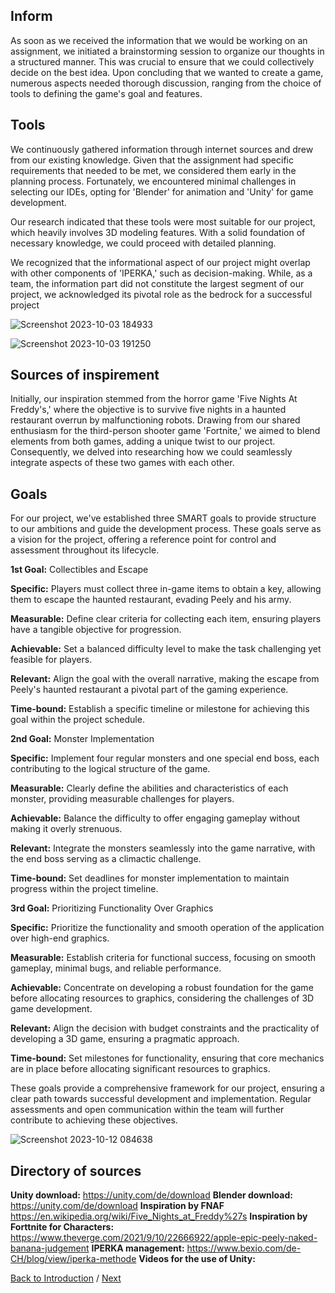 ## Inform

As soon as we received the information that we would be working on an assignment, we initiated a brainstorming session to organize our thoughts in a structured manner. This was crucial to ensure that we could collectively decide on the best idea. Upon concluding that we wanted to create a game, numerous aspects needed thorough discussion, ranging from the choice of tools to defining the game's goal and features.


## Tools
We continuously gathered information through internet sources and drew from our existing knowledge. Given that the assignment had specific requirements that needed to be met, we considered them early in the planning process. Fortunately, we encountered minimal challenges in selecting our IDEs, opting for 'Blender' for animation and 'Unity' for game development.

Our research indicated that these tools were most suitable for our project, which heavily involves 3D modeling features. With a solid foundation of necessary knowledge, we could proceed with detailed planning.

We recognized that the informational aspect of our project might overlap with other components of 'IPERKA,' such as decision-making. While, as a team, the information part did not constitute the largest segment of our project, we acknowledged its pivotal role as the bedrock for a successful project

![Screenshot 2023-10-03 184933](https://github.com/Maximilian-Noethe/m413_ap23a_FNAP/assets/142780256/811cdb4a-1dc2-4751-b765-c69a79943262)


![Screenshot 2023-10-03 191250](https://github.com/Maximilian-Noethe/m413_ap23a_FNAP/assets/142780256/a3296b53-0906-4ca2-b2ab-ad6c523fbb56)
## Sources of inspirement

Initially, our inspiration stemmed from the horror game 'Five Nights At Freddy's,' where the objective is to survive five nights in a haunted restaurant overrun by malfunctioning robots. Drawing from our shared enthusiasm for the third-person shooter game 'Fortnite,' we aimed to blend elements from both games, adding a unique twist to our project. Consequently, we delved into researching how we could seamlessly integrate aspects of these two games with each other.

## Goals
For our project, we've established three SMART goals to provide structure to our ambitions and guide the development process. These goals serve as a vision for the project, offering a reference point for control and assessment throughout its lifecycle.


**1st Goal:** Collectibles and Escape

**Specific:** Players must collect three in-game items to obtain a key, allowing them to escape the haunted restaurant, evading Peely and his army.

**Measurable:** Define clear criteria for collecting each item, ensuring players have a tangible objective for progression.

**Achievable:** Set a balanced difficulty level to make the task challenging yet feasible for players.

**Relevant:** Align the goal with the overall narrative, making the escape from Peely's haunted restaurant a pivotal part of the gaming experience.

**Time-bound:** Establish a specific timeline or milestone for achieving this goal within the project schedule.  


**2nd Goal:** Monster Implementation

**Specific:** Implement four regular monsters and one special end boss, each contributing to the logical structure of the game.

**Measurable:** Clearly define the abilities and characteristics of each monster, providing measurable challenges for players.

**Achievable:** Balance the difficulty to offer engaging gameplay without making it overly strenuous.

**Relevant:** Integrate the monsters seamlessly into the game narrative, with the end boss serving as a climactic challenge.

**Time-bound:** Set deadlines for monster implementation to maintain progress within the project timeline.  


**3rd Goal:** Prioritizing Functionality Over Graphics

**Specific:** Prioritize the functionality and smooth operation of the application over high-end graphics.

**Measurable:** Establish criteria for functional success, focusing on smooth gameplay, minimal bugs, and reliable performance.

**Achievable:** Concentrate on developing a robust foundation for the game before allocating resources to graphics, considering the challenges of 3D game development.

**Relevant:** Align the decision with budget constraints and the practicality of developing a 3D game, ensuring a pragmatic approach.

**Time-bound:** Set milestones for functionality, ensuring that core mechanics are in place before allocating significant resources to graphics.


These goals provide a comprehensive framework for our project, ensuring a clear path towards successful development and implementation. Regular assessments and open communication within the team will further contribute to achieving these objectives.


![Screenshot 2023-10-12 084638](https://github.com/Maximilian-Noethe/m413_ap23a_FNAP/assets/142780256/58d4911e-e9a0-426d-bc6c-62f1a5d9d699)

## Directory of sources

**Unity download:** https://unity.com/de/download
**Blender download:** https://unity.com/de/download
**Inspiration by FNAF** https://en.wikipedia.org/wiki/Five_Nights_at_Freddy%27s
**Inspiration by Forttnite for Characters:** https://www.theverge.com/2021/9/10/22666922/apple-epic-peely-naked-banana-judgement
**IPERKA management:** https://www.bexio.com/de-CH/blog/view/iperka-methode
**Videos for the use of Unity:** 

[Back to Introduction](README.md) / [Next](r-ealise)
